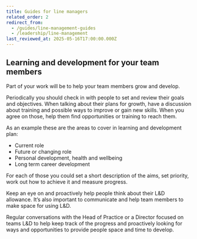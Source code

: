 ```yaml
---
title: Guides for line managers
related_order: 2
redirect_from:
  - /guides/line-management-guides
  - /leadership/line-management
last_reviewed_at: 2025-05-16T17:00:00.000Z
---
```

## Learning and development for your team members

Part of your work will be to help your team members grow and develop.

Periodically you should check in with people to set and review their goals and
objectives. When talking about their plans for growth, have a discussion about
training and possible ways to improve or gain new skills. When you agree on
those, help them find opportunities or training to reach them.

As an example these are the areas to cover in learning and development plan:

* Current role
* Future or changing role
* Personal development, health and wellbeing
* Long term career development

For each of those you could set a short description of the aims, set priority,
work out how to achieve it and measure progress.

Keep an eye on and proactively help people think about their L&D allowance. It’s
also important to communicate and help team members to make space for using L&D.

Regular conversations with the Head of Practice or a Director focused on teams
L&D to help keep track of the progress and proactively looking for ways and
opportunities to provide people space and time to develop.
